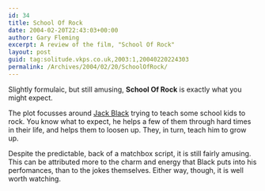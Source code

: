 ```yaml
---
id: 34
title: School Of Rock
date: 2004-02-20T22:43:03+00:00
author: Gary Fleming
excerpt: A review of the film, "School Of Rock"
layout: post
guid: tag:solitude.vkps.co.uk,2003:1,20040220224303
permalink: /Archives/2004/02/20/SchoolOfRock/
---
```

Slightly formulaic, but still amusing, **School Of Rock** is exactly what you might expect.

The plot focusses around [Jack Black](http://us.imdb.com/name/nm0085312/) trying to teach some school kids to rock. You know what to expect, he helps a few of them through hard times in their life, and helps them to loosen up. They, in turn, teach him to grow up.

Despite the predictable, back of a matchbox script, it is still fairly amusing. This can be attributed more to the charm and energy that Black puts into his perfomances, than to the jokes themselves. Either way, though, it is well worth watching.
